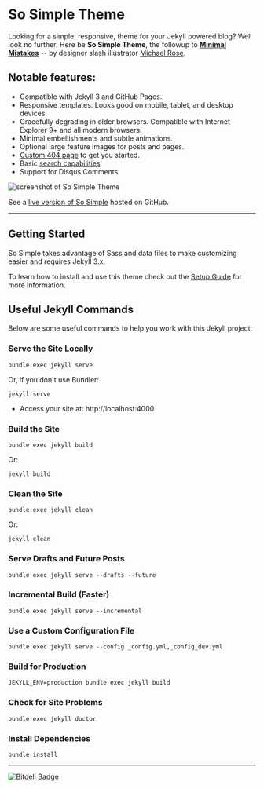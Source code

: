 # So Simple Theme

Looking for a simple, responsive, theme for your Jekyll powered blog? Well look no further. Here be **So Simple Theme**, the followup to [**Minimal Mistakes**](http://mmistakes.github.io/minimal-mistakes/) -- by designer slash illustrator [Michael Rose](http://mademistakes.com).

## Notable features:

* Compatible with Jekyll 3 and GitHub Pages.
* Responsive templates. Looks good on mobile, tablet, and desktop devices.
* Gracefully degrading in older browsers. Compatible with Internet Explorer 9+ and all modern browsers.
* Minimal embellishments and subtle animations.
* Optional large feature images for posts and pages.
* [Custom 404 page](http://mmistakes.github.io/so-simple-theme/404.html) to get you started.
* Basic [search capabilities](https://github.com/mathaywarduk/jekyll-search)
* Support for Disqus Comments

![screenshot of So Simple Theme](http://mmistakes.github.io/so-simple-theme/images/so-simple-theme-preview.jpg)

See a [live version of So Simple](http://mmistakes.github.io/so-simple-theme/) hosted on GitHub.

---

## Getting Started

So Simple takes advantage of Sass and data files to make customizing easier and requires Jekyll 3.x.

To learn how to install and use this theme check out the [Setup Guide](http://mmistakes.github.io/so-simple-theme/theme-setup/) for more information.

## Useful Jekyll Commands

Below are some useful commands to help you work with this Jekyll project:

### Serve the Site Locally

```
bundle exec jekyll serve
```
Or, if you don't use Bundler:
```
jekyll serve
```
- Access your site at: http://localhost:4000

### Build the Site

```
bundle exec jekyll build
```
Or:
```
jekyll build
```

### Clean the Site

```
bundle exec jekyll clean
```
Or:
```
jekyll clean
```

### Serve Drafts and Future Posts

```
bundle exec jekyll serve --drafts --future
```

### Incremental Build (Faster)

```
bundle exec jekyll serve --incremental
```

### Use a Custom Configuration File

```
bundle exec jekyll serve --config _config.yml,_config_dev.yml
```

### Build for Production

```
JEKYLL_ENV=production bundle exec jekyll build
```

### Check for Site Problems

```
bundle exec jekyll doctor
```

### Install Dependencies

```
bundle install
```

---

[![Bitdeli Badge](https://d2weczhvl823v0.cloudfront.net/mmistakes/so-simple-theme/trend.png)](https://bitdeli.com/free "Bitdeli Badge")
